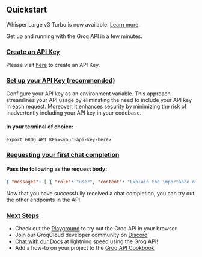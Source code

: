 ## Quickstart

Whisper Large v3 Turbo is now available. [Learn more](https://groq.com/whisper-large-v3-turbo-now-available-on-groq-combining-speed-quality-for-speech-recognition/).

Get up and running with the Groq API in a few minutes.

### [Create an API Key](https://console.groq.com/docs/quickstart#create-an-api-key)

Please visit [here](https://console.groq.com/keys) to create an API Key.

### [Set up your API Key (recommended)](https://console.groq.com/docs/quickstart#set-up-your-api-key-recommended)

Configure your API key as an environment variable. This approach streamlines your API usage by eliminating the need to include your API key in each request. Moreover, it enhances security by minimizing the risk of inadvertently including your API key in your codebase.

#### In your terminal of choice:

```shell
export GROQ_API_KEY=<your-api-key-here>
```

### [Requesting your first chat completion](https://console.groq.com/docs/quickstart#requesting-your-first-chat-completion)

#### Pass the following as the request body:

```json
{ "messages": [ { "role": "user", "content": "Explain the importance of fast language models" } ], "model": "mixtral-8x7b-32768" }
```

Now that you have successfully received a chat completion, you can try out the other endpoints in the API.

### [Next Steps](https://console.groq.com/docs/quickstart#next-steps)

-   Check out the [Playground](https://console.groq.com/playground) to try out the Groq API in your browser
-   Join our GroqCloud developer community on [Discord](https://discord.gg/groq)
-   [Chat with our Docs](https://docs-chat.groqcloud.com/) at lightning speed using the Groq API!
-   Add a how-to on your project to the [Groq API Cookbook](https://github.com/groq/groq-api-cookbook)